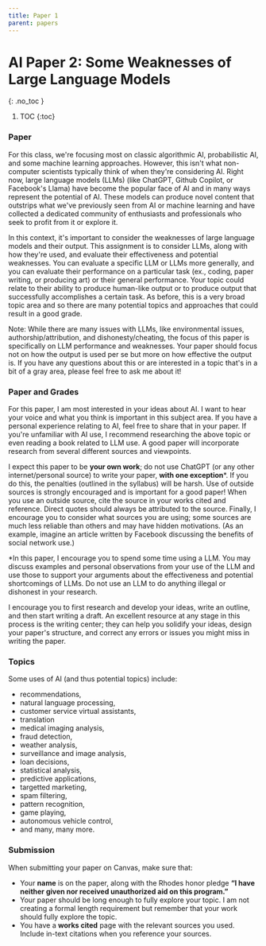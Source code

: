 ```yaml
---
title: Paper 1
parent: papers
---
```


<script src="https://cdn.mathjax.org/mathjax/latest/MathJax.js?config=TeX-AMS-MML_HTMLorMML" type="text/javascript"></script>


# AI Paper 2: Some Weaknesses of Large Language Models
{: .no_toc }

1. TOC
{:toc}

### Paper

For this class, we're focusing most on classic algorithmic AI, probabilistic AI, and some machine learning approaches.  However, this isn't what non-computer scientists typically think of when they're considering AI.  Right now, large language models (LLMs) (like ChatGPT, Github Copilot, or Facebook's Llama) have become the popular face of AI and in many ways represent the potential of AI.  These models can produce novel content that outstrips what we've previously seen from AI or machine learning and have collected a dedicated community of enthusiasts and professionals who seek to profit from it or explore it.

In this context, it's important to consider the weaknesses of large language models and their output.  This assignment is to consider LLMs, along with how they're used, and evaluate their effectiveness and potential weaknesses.  You can evaluate a specific LLM or LLMs more generally, and you can evaluate their performance on a particular task (ex., coding, paper writing, or producing art) or their general performance.  Your topic could relate to their ability to produce human-like output or to produce output that successfully accomplishes a certain task.  As before, this is a very broad topic area and so there are many potential topics and approaches that could result in a good grade.

Note: While there are many issues with LLMs, like environmental issues, authorship/attribution, and dishonesty/cheating, the focus of this paper is specifically on LLM performance and weaknesses.  Your paper should focus not on how the output is used per se but more on how effective the output is.  If you have any questions about this or are interested in a topic that's in a bit of a gray area, please feel free to ask me about it!

### Paper and Grades

For this paper, I am most interested in your ideas about AI.  I want to hear your voice and what you think is important in this subject area.  If you have a personal experience relating to AI, feel free to share that in your paper.  If you're unfamiliar with AI use, I recommend researching the above topic or even reading a book related to LLM use.  A good paper will incorporate research from several different sources and viewpoints.

I expect this paper to be **your own work**; do not use ChatGPT (or any other internet/personal source) to write your paper, **with one exception**\*.  If you do this, the penalties (outlined in the syllabus) will be harsh.  Use of outside sources is strongly encouraged and is important for a good paper!  When you use an outside source, cite the source in your works cited and reference.  Direct quotes should always be attributed to the source.  Finally, I encourage you to consider what sources you are using; some sources are much less reliable than others and may have hidden motivations. (As an example, imagine an article written by Facebook discussing the benefits of social network use.)

\*In this paper, I encourage you to spend some time using a LLM.  You may discuss examples and personal observations from your use of the LLM and use those to support your arguments about the effectiveness and potential shortcomings of LLMs.  Do not use an LLM to do anything illegal or dishonest in your research.

I encourage you to first research and develop your ideas, write an outline, and then start writing a draft.  An excellent resource at any stage in this process is the writing center; they can help you solidify your ideas, design your paper's structure, and correct any errors or issues you might miss in writing the paper.

### Topics

Some uses of AI (and thus potential topics) include:

- recommendations, 
- natural language processing, 
- customer service virtual assistants, 
- translation
- medical imaging analysis, 
- fraud detection, 
- weather analysis, 
- surveillance and image analysis, 
- loan decisions,
- statistical analysis,
- predictive applications,
- targetted marketing,
- spam filtering,
- pattern recognition,
- game playing,
- autonomous vehicle control,
- and many, many more.

### Submission

When submitting your paper on Canvas, make sure that:

- Your **name** is on the paper, along with the Rhodes honor pledge **“I have neither given nor received unauthorized aid on this program.”**
- Your paper should be long enough to fully explore your topic.  I am not creating a formal length requirement but remember that your work should fully explore the topic.
- You have a **works cited** page with the relevant sources you used.  Include in-text citations when you reference your sources.